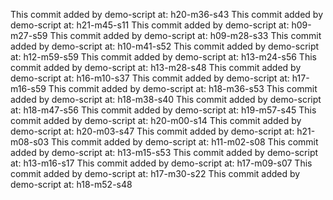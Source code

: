 This commit added by demo-script at:  h20-m36-s43
This commit added by demo-script at:  h21-m45-s11
This commit added by demo-script at:  h09-m27-s59
This commit added by demo-script at:  h09-m28-s33
This commit added by demo-script at:  h10-m41-s52
This commit added by demo-script at:  h12-m59-s59
This commit added by demo-script at:  h13-m24-s56
This commit added by demo-script at:  h13-m28-s48
This commit added by demo-script at:  h16-m10-s37
This commit added by demo-script at:  h17-m16-s59
This commit added by demo-script at:  h18-m36-s53
This commit added by demo-script at:  h18-m38-s40
This commit added by demo-script at:  h18-m47-s56
This commit added by demo-script at:  h19-m57-s45
This commit added by demo-script at:  h20-m00-s14
This commit added by demo-script at:  h20-m03-s47
This commit added by demo-script at:  h21-m08-s03
This commit added by demo-script at:  h11-m02-s08
This commit added by demo-script at:  h13-m15-s53
This commit added by demo-script at:  h13-m16-s17
This commit added by demo-script at:  h17-m09-s07
This commit added by demo-script at:  h17-m30-s22
This commit added by demo-script at:  h18-m52-s48
